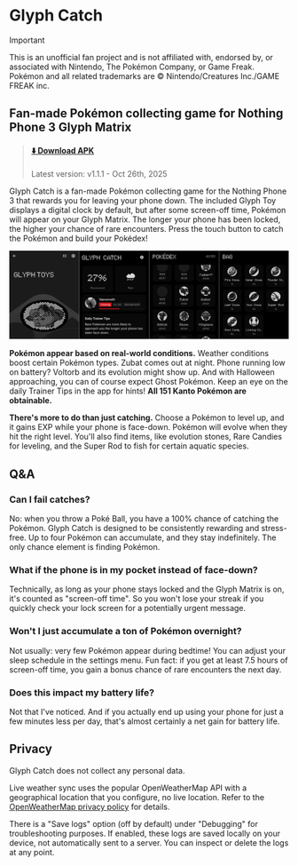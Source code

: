 # Glyph Catch

> [!IMPORTANT]
> This is an unofficial fan project and is not affiliated with, endorsed by, or associated with Nintendo, The Pokémon Company, or Game Freak. Pokémon and all related trademarks are © Nintendo/Creatures Inc./GAME FREAK inc.


## Fan-made Pokémon collecting game for Nothing Phone 3 Glyph Matrix

> #### [⬇️ Download APK](https://github.com/equalparts/glyph-catch/releases/download/v1.1.1/glyph-catch-v1.1.1.apk)
> Latest version: v1.1.1 - Oct 26th, 2025

Glyph Catch is a fan-made Pokémon collecting game for the Nothing Phone 3 that rewards you for leaving your phone down. The included Glyph Toy displays a digital clock by default, but after some screen-off time, Pokémon will appear on your Glyph Matrix. The longer your phone has been locked, the higher your chance of rare encounters. Press the touch button to catch the Pokémon and build your Pokédex!

![Screenshots: home screen, Pokédex screen, caught Pokémon screen, Glyph Toy screen](/visual.png)

**Pokémon appear based on real-world conditions.** Weather conditions boost certain Pokémon types. Zubat comes out at night. Phone running low on battery? Voltorb and its evolution might show up. And with Halloween approaching, you can of course expect Ghost Pokémon. Keep an eye on the daily Trainer Tips in the app for hints! **All 151 Kanto Pokémon are obtainable.**

**There's more to do than just catching.** Choose a Pokémon to level up, and it gains EXP while your phone is face-down. Pokémon will evolve when they hit the right level. You'll also find items, like evolution stones, Rare Candies for leveling, and the Super Rod to fish for certain aquatic species.

## Q&A

### Can I fail catches?

No: when you throw a Poké Ball, you have a 100% chance of catching the Pokémon. Glyph Catch is designed to be consistently rewarding and stress-free. Up to four Pokémon can accumulate, and they stay indefinitely. The only chance element is finding Pokémon.

### What if the phone is in my pocket instead of face-down?

Technically, as long as your phone stays locked and the Glyph Matrix is on, it's counted as "screen-off time". So you won't lose your streak if you quickly check your lock screen for a potentially urgent message.

### Won't I just accumulate a ton of Pokémon overnight?

Not usually: very few Pokémon appear during bedtime! You can adjust your sleep schedule in the settings menu. Fun fact: if you get at least 7.5 hours of screen-off time, you gain a bonus chance of rare encounters the next day.

### Does this impact my battery life?

Not that I've noticed. And if you actually end up using your phone for just a few minutes less per day, that's almost certainly a net gain for battery life.

## Privacy

Glyph Catch does not collect any personal data.

Live weather sync uses the popular OpenWeatherMap API with a geographical location that you configure, no live location. Refer to the [OpenWeatherMap privacy policy](https://openweather.co.uk/privacy-policy) for details.

There is a "Save logs" option (off by default) under "Debugging" for troubleshooting purposes. If enabled, these logs are saved locally on your device, not automatically sent to a server. You can inspect or delete the logs at any point.
